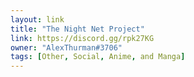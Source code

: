 ```yaml
---
layout: link
title: "The Night Net Project"
link: https://discord.gg/rpk27KG
owner: "AlexThurman#3706"
tags: [Other, Social, Anime, and Manga]
---
```

